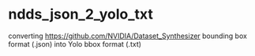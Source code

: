 # ndds_json_2_yolo_txt
converting https://github.com/NVIDIA/Dataset_Synthesizer bounding box format (.json) into Yolo bbox format (.txt)
